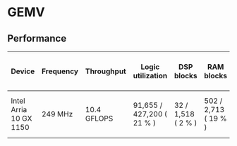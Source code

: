 # GEMV

## Performance

| Device                 | Frequency | Throughput  | Logic utilization         | DSP blocks         | RAM blocks           | Matrix and vector Size | Device compiler           |
| ---------------------- | --------- | ----------- | ------------------------- | ------------------ | -------------------- | ---------------------- | ------------------------- |
| Intel Arria 10 GX 1150 | 249 MHz   | 10.4 GFLOPS | 91,655 / 427,200 ( 21 % ) | 32 / 1,518 ( 2 % ) | 502 / 2,713 ( 19 % ) | A (32K, 1K) * X (1K)   | aoc 19.4.0 (on s001-n137) |
